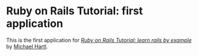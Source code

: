 # Ruby on Rails Tutorial: first application


This is the first application for 
[*Ruby on Rails Tutorial: learn rails by 
example*](http://railstutorial.org/)
by [Michael Hartl](http://michaelhartl.com/).